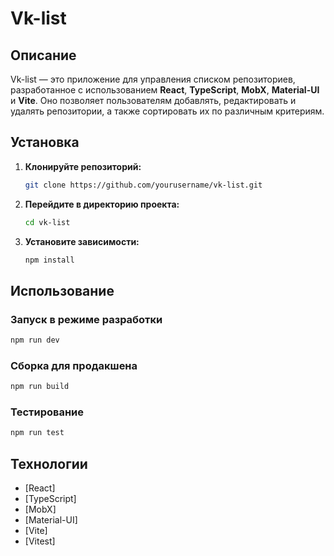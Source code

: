 # Vk-list

## Описание

Vk-list — это приложение для управления списком репозиториев, разработанное с использованием **React**, **TypeScript**, **MobX**, **Material-UI** и **Vite**. Оно позволяет пользователям добавлять, редактировать и удалять репозитории, а также сортировать их по различным критериям.

## Установка

1. **Клонируйте репозиторий:**

   ```bash
   git clone https://github.com/yourusername/vk-list.git
   ```

2. **Перейдите в директорию проекта:**

   ```bash
   cd vk-list
   ```

3. **Установите зависимости:**

   ```bash
   npm install
   ```

## Использование

### Запуск в режиме разработки

```bash
npm run dev
```

### Сборка для продакшена

```bash
npm run build
```

### Тестирование

```bash
npm run test
```

## Технологии

- [React]
- [TypeScript]
- [MobX]
- [Material-UI]
- [Vite]
- [Vitest]
